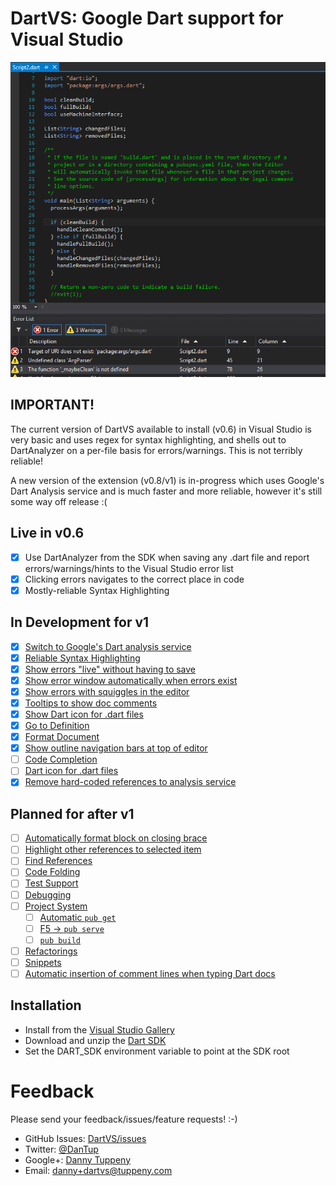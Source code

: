DartVS: Google Dart support for Visual Studio
=========

![Screenshot of DartVS](DanTup.DartVS.Vsix/Screenshot.png)

## IMPORTANT!
The current version of DartVS available to install (v0.6) in Visual Studio is very basic and uses regex for syntax highlighting,
and shells out to DartAnalyzer on a per-file basis for errors/warnings. This is not terribly reliable!

A new version of the extension (v0.8/v1) is in-progress which uses Google's Dart Analysis service and is much faster and more reliable,
however it's still some way off release :(

## Live in v0.6
- [x] Use DartAnalyzer from the SDK when saving any .dart file and report errors/warnings/hints to the Visual Studio error list
- [x] Clicking errors navigates to the correct place in code
- [x] Mostly-reliable Syntax Highlighting

## In Development for v1
- [x] [Switch to Google's Dart analysis service](/../../issues/23)
- [x] [Reliable Syntax Highlighting](/../../issues/4)
- [x] [Show errors "live" without having to save](/../../issues/24)
- [x] [Show error window automatically when errors exist](/../../issues/8)
- [x] [Show errors with squiggles in the editor](/../../issues/25)
- [x] [Tooltips to show doc comments](/../../issues/11)
- [x] [Show Dart icon for .dart files](/../../issues/10)
- [x] [Go to Definition](/../../issues/14)
- [x] [Format Document](/../../issues/26)
- [x] [Show outline navigation bars at top of editor](/../../issues/12)
- [ ] [Code Completion](/../../issues/5)
- [ ] [Dart icon for .dart files](/../../issues/10)
- [x] [Remove hard-coded references to analysis service](/../../issues/30)

## Planned for after v1
- [ ] [Automatically format block on closing brace](/../../issues/27)
- [ ] [Highlight other references to selected item](/../../issues/13)
- [ ] [Find References](/../../issues/15)
- [ ] [Code Folding](/../../issues/19)
- [ ] [Test Support](/../../issues/34)
- [ ] [Debugging](/../../issues/28)
- [ ] [Project System](/../../issues/9)
  - [ ] [Automatic `pub get`](/../../issues/17)
  - [ ] [F5 -> `pub serve`](/../../issues/17)
  - [ ] [`pub build`](/../../issues/17)
- [ ] [Refactorings](/../../issues/18)
- [ ] [Snippets](/../../issues/31)
- [ ] [Automatic insertion of comment lines when typing Dart docs](/../../issues/32)

## Installation
- Install from the [Visual Studio Gallery](http://visualstudiogallery.msdn.microsoft.com/69112f14-62d0-40fb-9ccc-03e3534e7121)
- Download and unzip the [Dart SDK](https://www.dartlang.org/tools/sdk/)
- Set the DART_SDK environment variable to point at the SDK root


Feedback
===
Please send your feedback/issues/feature requests! :-)

- GitHub Issues: [DartVS/issues](https://github.com/DanTup/DartVS/issues)
- Twitter: [@DanTup](https://twitter.com/DanTup)
- Google+: [Danny Tuppeny](http://profile.dantup.com/)
- Email: [danny+dartvs@tuppeny.com](mailto:danny+dartvs@tuppeny.com)
